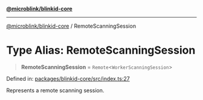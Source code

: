 [**@microblink/blinkid-core**](../README.md)

---

[@microblink/blinkid-core](../README.md) / RemoteScanningSession

# Type Alias: RemoteScanningSession

> **RemoteScanningSession** = `Remote`\<`WorkerScanningSession`\>

Defined in: [packages/blinkid-core/src/index.ts:27](https://github.com/BlinkID/blinkid-web/blob/main/packages/blinkid-core/src/index.ts)

Represents a remote scanning session.
